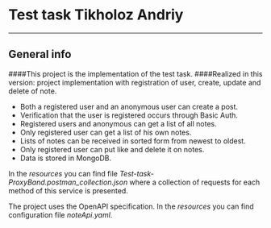 # Test task Tikholoz Andriy

___

## General info
####This project is the implementation of the test task.
####Realized in this version: project implementation with registration of user, create, update and delete of note. 
* Both a registered user and an anonymous user can create a post. 
* Verification that the user is registered occurs through Basic Auth. 
* Registered users and anonymous can get a list of all notes. 
* Only registered user can get a list of his own notes. 
* Lists of notes can be received in sorted form from newest to oldest. 
* Only registered user can put like and delete it on notes.
* Data is stored in MongoDB.

In the *resources* you can find file *Test-task-ProxyBand.postman_collection.json* where a collection of requests for 
each method of this service is presented.

The project uses the OpenAPI specification. In the *resources* you can find configuration file *noteApi.yaml*.